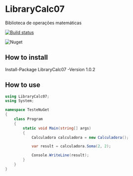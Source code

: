 # LibraryCalc07
Biblioteca de operações matemáticas

[![Build status](https://ci.appveyor.com/api/projects/status/6iouk0qbunrfl25b/branch/master?svg=true)](https://ci.appveyor.com/project/JaymeAlves/librarycalc07/branch/master)

![Nuget](https://img.shields.io/nuget/dt/LibraryCalc07.svg)

## How to install
Install-Package LibraryCalc07 -Version 1.0.2

## How to use

```cs
using LibraryCalc07;
using System;

namespace TesteNuGet
{
    class Program
    {
        static void Main(string[] args)
        {
            Calculadora calculadora = new Calculadora();

            var result = calculadora.Soma(2, 2);

            Console.WriteLine(result);
        }
    }
}

```
